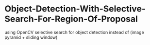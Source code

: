# Object-Detection-With-Selective-Search-For-Region-Of-Proposal
using OpenCV  selective search for object detection instead of  (image pyramid + sliding window)
